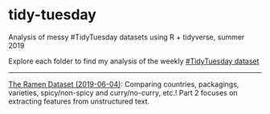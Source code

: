 # tidy-tuesday
Analysis of messy #TidyTuesday datasets using R + tidyverse, summer 2019

Explore each folder to find my analysis of the weekly [#TidyTuesday dataset](https://github.com/rfordatascience/tidytuesday)

---

[The Ramen Dataset (2019-06-04)](https://github.com/zoews/tidy-tuesday/blob/master/2019-06-04/analysis.md): Comparing countries, packagings, varieties, spicy/non-spicy and curry/no-curry, etc.! Part 2 focuses on extracting features from unstructured text.
